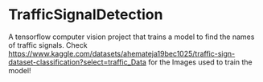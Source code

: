 # TrafficSignalDetection
A tensorflow computer vision project that trains a model to find the names of traffic signals.
Check https://www.kaggle.com/datasets/ahemateja19bec1025/traffic-sign-dataset-classification?select=traffic_Data for the Images used to train the model!
